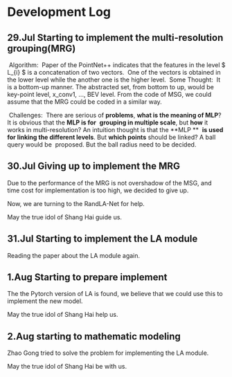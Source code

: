 # Development Log

## 29.Jul 	Starting to implement the multi-resolution grouping(MRG)

​	Algorithm:
​					Paper of the PointNet++ indicates that the features in the level $  L_{i}  $ is a concatenation of two vectors.
​					One of the vectors is obtained in the lower level while the another one is the higher level.
​	Some Thought:
​					It is a bottom-up manner. The abstracted set, from bottom to up, would be key-point level, x_conv1, ..., BEV 					level. From the code of MSG, we could assume that the MRG could be coded in a similar way.

​	Challenges:
​					There are serious of **problems**, **what is the meaning of MLP**? It is obvious that the **MLP is for**
​					**grouping in multiple scale**, but **how** it works in multi-resolution? An intuition thought is that the **MLP **
​					**is used for linking the different levels**. But **which points** should be linked? A ball query would be
​					proposed. But the ball radius need to be decided.	

## 30.Jul	Giving up to implement the MRG

Due to the performance of the MRG is not overshadow of the MSG, and time cost for implementation is too high, we decided to give up.

Now, we are turning to the RandLA-Net for help.

May the true idol of Shang Hai guide us.								

## 31.Jul      Starting to implement the LA module

Reading the paper about the LA module again. 

## 1.Aug 	Starting to prepare implement

The the Pytorch version of LA is found, we believe that we could use this to implement the new model.

May the true idol of Shang Hai help us.

## 2.Aug 	starting to mathematic modeling

Zhao Gong tried to solve the problem for implementing the LA module.

May the true idol of Shang Hai be with us.